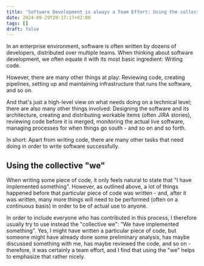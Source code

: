 ```yaml
---
title: 'Software Development is always a Team Effort: Using the collective "we"'
date: 2024-09-29T20:17:17+02:00
tags: []
draft: false
---
```


In an enterprise environment, software is often written by dozens of developers, distributed over multiple teams.
When thinking about software development, we often equate it with its most basic ingredient: Writing code.

However, there are many other things at play: Reviewing code, creating pipelines, setting up and maintaining infrastructure that runs the software, and so on.

And that's just a high-level view on what needs doing on a technical level;
there are also many other things involved: Designing the software and its architecture,
creating and distributing workable items (often JIRA stories), reviewing code before it is merged,
monitoring the actual live software, managing processes for when things go south - and so on and so forth.

In short: Apart from writing code, there are many other tasks that need doing in order to write software successfully.

## Using the collective "we"

When writing some piece of code, it only feels natural to state that "I have implemented something".
However, as outlined above, a lot of things happened before that particular piece of code was written - and,
after it was written, many more things will need to be performed (often on a continuous basis) in order to be of
actual use to anyone.

In order to include everyone who has contributed in this process, I therefore usually try to use instead the "collective we":
"We have implemented something". Yes, I might have written a particular piece of code, but someone might have already done some preliminary analysis,
has maybe discussed something with me, has maybe reviewed the code, and so on - therefore, it was certainly a team effort, and I find that using the "we"
helps to emphasize that rather nicely.
